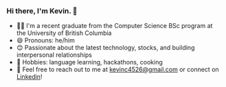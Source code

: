 ### Hi there, I'm Kevin. 👋
- 👨‍💻 I'm a recent graduate from the Computer Science BSc program at the University of British Columbia
- 😄 Pronouns: he/him
- 😊 Passionate about the latest technology, stocks, and building interpersonal relationships
- 🎨 Hobbies: language learning, hackathons, cooking
- 📎 Feel free to reach out to me at kevinc4526@gmail.com or connect on [Linkedin](https://www.linkedin.com/in/kevinchen452/)!


<!--
- 🔭 I’m currently working on ...
- 🌱 I’m currently learning ...
- 👯 I’m looking to collaborate on ...
- 🤔 I’m looking for help with ...
- 💬 Ask me about ...
- 📫 How to reach me: ...

- ⚡ Fun fact: ...
-->
